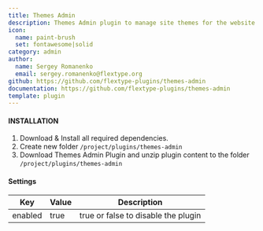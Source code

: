 ```yaml
---
title: Themes Admin
description: Themes Admin plugin to manage site themes for the website frontend.
icon:
  name: paint-brush
  set: fontawesome|solid
category: admin
author:
  name: Sergey Romanenko
  email: sergey.romanenko@flextype.org
github: https://github.com/flextype-plugins/themes-admin
documentation: https://github.com/flextype-plugins/themes-admin
template: plugin
---
```


#### INSTALLATION

1. Download & Install all required dependencies.
2. Create new folder `/project/plugins/themes-admin`
3. Download Themes Admin Plugin and unzip plugin content to the folder `/project/plugins/themes-admin`

#### Settings

| Key     | Value | Description                         |
| ------- | ----- | ----------------------------------- |
| enabled | true  | true or false to disable the plugin |
